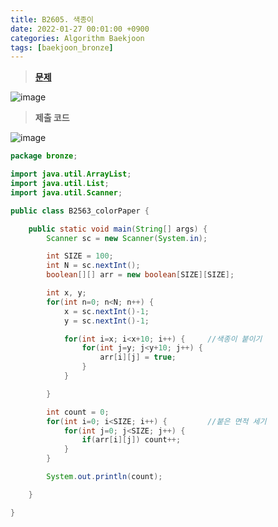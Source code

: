 ```yaml
---
title: B2605. 색종이
date: 2022-01-27 00:01:00 +0900
categories: Algorithm Baekjoon
tags: [baekjoon_bronze]
---
```


> **[문제](https://www.acmicpc.net/problem/2563)**

![image](https://user-images.githubusercontent.com/80896077/174941228-7e921be7-76d3-44b6-816a-03e765ffb002.png)

> **제출 코드**

![image](https://user-images.githubusercontent.com/80896077/174941243-65e28bf8-8405-49ec-89e5-7806240a5654.png)

```java
package bronze;

import java.util.ArrayList;
import java.util.List;
import java.util.Scanner;

public class B2563_colorPaper {

	public static void main(String[] args) {
		Scanner sc = new Scanner(System.in);

		int SIZE = 100;
		int N = sc.nextInt();
		boolean[][] arr = new boolean[SIZE][SIZE];

		int x, y;
		for(int n=0; n<N; n++) {
			x = sc.nextInt()-1;
			y = sc.nextInt()-1;

			for(int i=x; i<x+10; i++) {		//색종이 붙이기
				for(int j=y; j<y+10; j++) {
					arr[i][j] = true;
				}
			}

		}

		int count = 0;
		for(int i=0; i<SIZE; i++) {			//붙은 면적 세기
			for(int j=0; j<SIZE; j++) {
				if(arr[i][j]) count++;
			}
		}

		System.out.println(count);

	}

}
```
